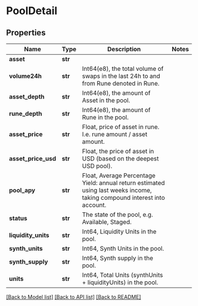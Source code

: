 # PoolDetail

## Properties
Name | Type | Description | Notes
------------ | ------------- | ------------- | -------------
**asset** | **str** |  | 
**volume24h** | **str** | Int64(e8), the total volume of swaps in the last 24h to and from Rune denoted in Rune. | 
**asset_depth** | **str** | Int64(e8), the amount of Asset in the pool. | 
**rune_depth** | **str** | Int64(e8), the amount of Rune in the pool. | 
**asset_price** | **str** | Float, price of asset in rune. I.e. rune amount / asset amount. | 
**asset_price_usd** | **str** | Float, the price of asset in USD (based on the deepest USD pool). | 
**pool_apy** | **str** | Float, Average Percentage Yield: annual return estimated using last weeks income, taking compound interest into account. | 
**status** | **str** | The state of the pool, e.g. Available, Staged. | 
**liquidity_units** | **str** | Int64, Liquidity Units in the pool. | 
**synth_units** | **str** | Int64, Synth Units in the pool. | 
**synth_supply** | **str** | Int64, Synth supply in the pool. | 
**units** | **str** | Int64, Total Units (synthUnits + liquidityUnits) in the pool. | 

[[Back to Model list]](../README.md#documentation-for-models) [[Back to API list]](../README.md#documentation-for-api-endpoints) [[Back to README]](../README.md)

